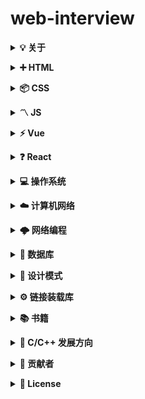 # web-interview

<b><details><summary>💡 关于</summary></b>

📚 本仓库是面向 <b>web 前端</b> 方向校招求职者、初学者的基础知识总结

🙏 仓库内容如有错误或改进欢迎 issue 或 pr。由于本人水平有限，仓库中的知识点有来自本人原创、读书笔记、书籍、博文等，非原创均已标明出处，如有遗漏，请 issue 提出。本仓库遵循 CC BY-NC-SA 4.0 协议，转载请注明出处。

</details>

<b><details><summary>➕ HTML</summary></b>

- <details><summary>1.简述一下你对HTML语义化的理解？</summary>

  用正确的标签做正确的事情。

  html 语义化让页面的内容结构化，结构更清晰，便于对浏览器、搜索引擎解析;即使在没有样式 CSS 情况下也以一种文档格式显示，并且是容易阅读的;

  搜索引擎的爬虫也依赖于 HTML 标记来确定上下文和各个关键字的权重，利于 SEO;

  使阅读源代码的人对网站更容易将网站分块，便于阅读维护理解。

  </details>

- <details><summary>2.Label的作用是什么？是怎么用的？</summary>

  label 标签来定义表单控制间的关系,当用户选择该标签时，浏览器会自动将焦点转到和标签相关的表单控件上。

  ```

  <label for="Name">Number:</label>

  <input type=“text“name="Name" id="Name"/>

  <label>Date:<input type="text" name="B"/></label>

  ```

  </details>

- <details><summary>3.iframe有那些缺点？</summary>

  - iframe 会阻塞主页面的 Onload 事件；

  - 搜索引擎的检索程序无法解读这种页面，不利于 SEO;

  - iframe 和主页面共享连接池，而浏览器对相同域的连接有限制，所以会影响页面的并行加载。

  使用 iframe 之前需要考虑这两个缺点。如果需要使用 iframe，最好是通过 javascript。动态给 iframe 添加 src 属性值，这样可以绕开以上两个问题。

  </details>

- <details><summary>4.HTML与XHTML —— 二者有什么区别，你觉得应该使用哪一个并说出理由。</summary>

  ```

  1.XHTML 元素必须被正确地嵌套。

  错误：<p><span>this is example.</p></span>

  正确：<p><span>this is example.</span></p>

  2.XHTML 元素必须被关闭。

  错误：<p>this is example.

  正确：<p>this is example.</p>

  3.标签名必须用小写字母。

  错误：<P>this is example.<P>

  正确：<p>this is example.</p>

  3.1空标签也必须被关闭

  错误：<br>

  正确：<br/>

  4.XHTML 文档必须拥有根元素。

  所有的 XHTML 元素必须被嵌套于 <html> 根元素中。

  ```

  </details>

- <details><summary>5.常见的浏览器内核有哪些？</summary>

  Trident 内核：IE,MaxThon,TT,The World,360,搜狗浏览器等。[又称 MSHTML]

  Gecko 内核：Netscape6 及以上版本，FF,MozillaSuite/SeaMonkey 等

  Presto 内核：Opera7 及以上。 [Opera 内核原为：Presto，现为：Blink;]

  Webkit 内核：Safari,Chrome 等。 [ Chrome 的：Blink（WebKit 的分支）]

  </details>

- <details><summary>6.HTML5的form如何关闭自动完成功能？</summary>

  给不想要提示的 form 或某个 input 设置为 autocomplete=off。

  </details>

- <details><summary>8.实现不使用 border 画出1px高的线，在不同浏览器的标准模式与怪异模式下都能保持一致的效果。</summary>

  ```

  <div style="height:1px;overflow:hidden;background:red"></div>

  ```

  </details>

- <details><summary>9.title与h1的区别、b与strong的区别、i与em的区别？</summary>

  ```

  title属性没有明确意义只表示是个标题，H1则表示层次明确的标题，对页面信息的抓取也有很大的影响；

  strong是标明重点内容，有语气加强的含义，使用阅读设备阅读网络时：<strong>会重读，而<B>是展示强调内容。

  i内容展示为斜体，em表示强调的文本；

  Physical Style Elements -- 自然样式标签

  b, i, u, s, pre

  Semantic Style Elements -- 语义样式标签

  strong, em, ins, del, code

  应该准确使用语义样式标签, 但不能滥用, 如果不能确定时首选使用自然样式标签。

  ```

  </details>

- <details><summary>10.请描述下SEO中的TDK？</summary>

  在 SEO 中，所谓的 TDK 其实就是 title、description、keywords 这三个标签，这三个标签在网站的优化过程中

  title 标题标签，description 描述标签，keywords 关键词标签

  </details>

- <details><summary>13.前端页面有哪三层构成，分别是什么？作用是什么？</summary>

  分成：结构层、表示层、行为层。

  结构层（structural layer）

  由 HTML 或 XHTML 之类的标记语言负责创建。标签，也就是那些出现在尖括号里的单词，对网页内容的语义含义做出了描述，但这些标签不包含任何关于如何显示有关内容的信息。例如，P 标签表达了这样一种语义：“这是一个文本段。”

  表示层（presentation layer）

  由 CSS 负责创建。 CSS 对“如何显示有关内容”的问题做出了回答。

  行为层（behaviorlayer）

  负责回答“内容应该如何对事件做出反应”这一问题。这是 Javascript 语言和 DOM 主宰的领域。

  </details>

- <details><summary>14.每个HTML文件头里都有个很重要的东西，Doctype，知道这是干什么的么？</summary>

  <!DOCTYPE> 声明位于文档中的最前面的位置，处于 <html> 标签之前。

  作用：

  1.告知浏览器文档使用哪种 HTML 或 XHTML 规范。

  2.告诉浏览器按照何种规范解析页（如果你的页面没有 DOCTYPE 的声明，那么 compatMode 默认就是 BackCompat,浏览器按照自己的方式解析渲染页面）

  </details>

- <details><summary>15.为什么用多个域名存储网站资源更有效？</summary>

  1、CDN 缓存更方便

  2、突破浏览器并发限制

  3、节约 cookie 带宽

  4、节约主域名的连接数，优化页面响应速度

  5、防止不必要的安全问题

  </details>

- <details><summary>16.请描述一下 cookies，sessionStorage 和 localStorage 的区别</summary>

  cookie 在浏览器和服务器间来回传递。 sessionStorage 和 localStorage 不会

  sessionStorage 和 localStorage 的存储空间更大；

  sessionStorage 和 localStorage 有更多丰富易用的接口；

  sessionStorage 和 localStorage 各自独立的存储空间；

  </details>

- <details><summary></summary>

  </details>

- <details><summary></summary>

  </details>

- <details><summary></summary>

  </details>

- <details><summary></summary>

  </details>

- <details><summary></summary>

  </details>

- <details><summary></summary>

  </details>

- <details><summary></summary>

  </details>

- <details><summary></summary>

  </details>

- <details><summary></summary>

  </details>

- <details><summary></summary>

  </details>

- <details><summary></summary>

  </details>

</details>

<b><details><summary>📦 CSS</summary></b>

- <details><summary>1.介绍一下标准的CSS的盒子模型？低版本IE的盒子模型有什么不同的？</summary>

  （1）有两种， IE 盒子模型、W3C 盒子模型；

  （2）盒模型： 内容(content)、填充(padding)、边界(margin)、 边框(border)；

  （3）区 别： IE 的 content 部分把 border 和 padding 计算了进去;

  </details>

- <details><summary>2.CSS隐藏元素的几种方法（至少说出三种）</summary>

  Opacity:元素本身依然占据它自己的位置并对网页的布局起作用。它也将响应用户交互;

  Visibility:与 opacity 唯一不同的是它不会响应任何用户交互。此外，元素在读屏软件中也会被隐藏;

  Display:display 设为 none 任何对该元素直接打用户交互操作都不可能生效。此外，读屏软件也不会读到元素的内容。这种方式产生的效果就像元素完全不存在;

  Position:不会影响布局，能让元素保持可以操作;

  Clip-path:clip-path 属性还没有在 IE 或者 Edge 下被完全支持。如果要在你的 clip-path 中使用外部的 SVG 文件，浏览器支持度还要低;

  </details>

- <details><summary>3.CSS清除浮动的几种方法（至少两种）</summary>

  使用带 clear 属性的空元素

  使用 CSS 的 overflow 属性；

  使用 CSS 的:after 伪元素；

  使用邻接元素处理；

  </details>

- <details><summary>4.页面导入样式时，使用link和@import有什么区别？</summary>

  link 属于 XHTML 标签，除了加载 CSS 外，还能用于定义 RSS, 定义 rel 连接属性等作用；而@import 是 CSS 提供的，只能用于加载 CSS;
  页面被加载的时，link 会同时被加载，而@import 引用的 CSS 会等到页面被加载完再加载;

  import 是 CSS2.1 提出的，只在 IE5 以上才能被识别，而 link 是 XHTML 标签，无兼容问题;

  </details>

- <details><summary>5.CSS 选择符有哪些？哪些属性可以继承？优先级算法如何计算？ CSS3新增伪类有那些？</summary>

  id 选择器（ # myid）

  类选择器（.myclassname）

  标签选择器（div, h1, p）

  相邻选择器（h1 + p）

  子选择器（ul > li）

  后代选择器（li a）

  通配符选择器（ \* ）

  属性选择器（a[rel = “external”]）

  伪类选择器（a: hover, li: nth – child）

  可继承的样式： font-size font-family color, UL LI DL DD DT;

  不可继承的样式：border padding margin width height ;

  优先级就近原则，同权重情况下样式定义最近者为准;

  优先级为:

  !important > id > class > tag

  important 比 内联优先级高

  </details>

- <details><summary></summary>

  </details>

- <details><summary></summary>

  </details>

- <details><summary></summary>

  </details>

- <details><summary></summary>

  </details>

- <details><summary></summary>

  </details>

- <details><summary></summary>

  </details>

- <details><summary></summary>

  </details>

- <details><summary></summary>

  </details>

- <details><summary></summary>

  </details>

- <details><summary></summary>

  </details>

- <details><summary></summary>

  </details>

</details>

<b><details><summary>〽️ JS</summary></b>

- <details><summary>1. JavaScript中如何检测一个变量是一个String类型？请写出函数实现</summary>

  typeof(obj) === "string"
  typeof obj === "string"
  obj.constructor === String

  </details>

- <details><summary>2.请用js去除字符串空格？</summary>

  方法一：使用 replace 正则匹配的方法
  方法二：使用 str.trim()方法
  方法三：使用 jquery,\$.trim(str)方法

  </details>

- <details><summary>3.你如何获取浏览器URL中查询字符串中的参数？</summary>

  ```

  function showWindowHref(){
      var sHref = window.location.href;
      var args = sHref.split('?');
      if(args[0] == sHref){
          return "";
      }
      var arr = args[1].split('&');
      var obj = {};
      for(var i = 0;i< arr.length;i++){
          var arg = arr[i].split('=');
          obj[arg[0]] = arg[1];
      }
      return obj;
  }
  var href = showWindowHref(); // obj
  console.log(href['name']); // xiaoming

  ```

  </details>

- <details><summary>4.怎样添加、移除、移动、复制、创建和查找节点？</summary>

  1）创建新节点

  createDocumentFragment() //创建一个 DOM 片段
  　　 createElement() //创建一个具体的元素
  　　 createTextNode() //创建一个文本节点

  2）添加、移除、替换、插入
  　　 appendChild() //添加
  　　 removeChild() //移除
  　　 replaceChild() //替换
  　　 insertBefore() //插入

  3）查找
  　　 getElementsByTagName() //通过标签名称
  　　 getElementsByName() //通过元素的 Name 属性的值
  　　 getElementById() //通过元素 Id，唯一性

  </details>

- <details><summary>5.事件委托是什么</summary>

  让利用事件冒泡的原理，让自己的所触发的事件，让他的父元素代替执行！

  </details>

- <details><summary>6.你对闭包的理解？</summary>

  </details>

</details>

<b><details><summary>⚡️ Vue</summary></b>

- <details><summary>1.vue中的性能优化</summary>

  Vue 应用运行时性能优化措施

  引入生产环境的 Vue 文件

  使用单文件组件预编译模板

  提取组件的 CSS 到单独到文件

  利用 Object.freeze()提升性能

  扁平化 Store 数据结构

  合理使用持久化 Store 数据

  组件懒加载

  Vue 应用加载性能优化措施

  服务端渲染 / 预渲染

  组件懒加载

  </details>

- <details><summary></summary>

  </details>

- <details><summary></summary>

  </details>

- <details><summary></summary>

  </details>

</details>

<b><details><summary>❓ React</summary></b>

- <details><summary>1.当你调用setState的时候，发生了什么事？</summary>

  将传递给 setState 的对象合并到组件的当前状态，这将启动一个和解的过程，构建一个新的 react 元素树，与上一个元素树进行对比（ diff ），从而进行最小化的重渲染。

  </details>

- <details><summary>2.在 React 当中 Element 和 Component 有何区别？</summary>

  React Element 是描述屏幕上所见内容的数据结构，是对于 UI 的对象表述。典型的 React Element 就是利用 JSX 构建的声明式代码片然后被转化为 createElement 的调用组合。

  React Component 是一个函数或一个类，可以接收参数输入，并且返回某个 React Element

  </details>

- <details><summary>3.什么时候在功能组件( Class Component )上使用类组件( Functional Component )？</summary>

  如果您的组件具有状态( state )或生命周期方法，请使用 Class 组件。否则，使用功能组件

  </details>

- <details><summary></summary>

  </details>

</details>

<b><details><summary>💻 操作系统</summary></b>

- <details><summary></summary>

  </details>

- <details><summary></summary>

  </details>

- <details><summary></summary>

  </details>

- <details><summary></summary>

  </details>

</details>

<b><details><summary>☁️ 计算机网络</summary></b>

- <details><summary></summary>

  </details>

- <details><summary></summary>

  </details>

- <details><summary></summary>

  </details>

- <details><summary></summary>

  </details>

</details>

<b><details><summary>🌩 网络编程</summary></b>

- <details><summary></summary>

  </details>

- <details><summary></summary>

  </details>

- <details><summary></summary>

  </details>

- <details><summary></summary>

  </details>

</details>

<b><details><summary>💾 数据库</summary></b>

- <details><summary></summary>

  </details>

- <details><summary></summary>

  </details>

- <details><summary></summary>

  </details>

- <details><summary></summary>

  </details>

</details>

<b><details><summary>📏 设计模式</summary></b>

- <details><summary></summary>

  </details>

- <details><summary></summary>

  </details>

- <details><summary></summary>

  </details>

- <details><summary></summary>

  </details>

</details>

<b><details><summary>⚙️ 链接装载库</summary></b>

- <details><summary></summary>

  </details>

- <details><summary></summary>

  </details>

- <details><summary></summary>

  </details>

- <details><summary></summary>

  </details>

</details>

<b><details><summary>📚 书籍</summary></b>

- <details><summary></summary>

  </details>

- <details><summary></summary>

  </details>

- <details><summary></summary>

  </details>

- <details><summary></summary>

  </details>

</details>

<b><details><summary>🔱 C/C++ 发展方向</summary></b>

- <details><summary></summary>

  </details>

- <details><summary></summary>

  </details>

- <details><summary></summary>

  </details>

- <details><summary></summary>

  </details>

</details>

<b><details><summary>👬 贡献者</summary></b>

包括勘误的 Issue、PR，排序按照贡献时间。

[tamarous](https://github.com/tamarous)

</details>

<b><details><summary>📜 License</summary></b>

本仓库遵循 CC BY-NC-SA 4.0（署名 - 非商业性使用） 协议，转载请注明出处。

[![CC BY-NC-SA 4.0](https://i.creativecommons.org/l/by-nc-sa/4.0/88x31.png)](LICENSE)

</details>

